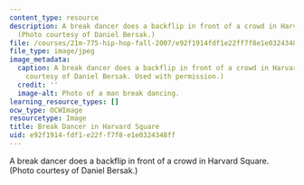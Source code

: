 ```yaml
---
content_type: resource
description: A break dancer does a backflip in front of a crowd in Harvard Square.
  (Photo courtesy of Daniel Bersak.)
file: /courses/21m-775-hip-hop-fall-2007/e92f1914fdf1e22ff7f8e1e0324348ff_21m-775f07.jpg
file_type: image/jpeg
image_metadata:
  caption: A break dancer does a backflip in front of a crowd in Harvard Square. (Photo
    courtesy of Daniel Bersak. Used with permission.)
  credit: ''
  image-alt: Photo of a man break dancing.
learning_resource_types: []
ocw_type: OCWImage
resourcetype: Image
title: Break Dancer in Harvard Square
uid: e92f1914-fdf1-e22f-f7f8-e1e0324348ff
---
```

A break dancer does a backflip in front of a crowd in Harvard Square. (Photo courtesy of Daniel Bersak.)

